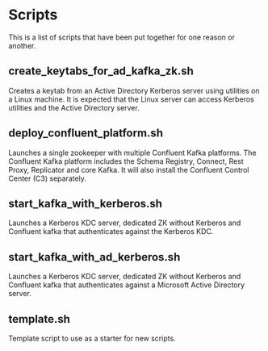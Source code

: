 # Scripts
This is a list of scripts that have been put together for one reason or another.

## create_keytabs_for_ad_kafka_zk.sh
Creates a keytab from an Active Directory Kerberos server using utilities on a Linux machine. It is expected that the Linux server can access Kerberos utilities and the Active Directory server.

## deploy_confluent_platform.sh
Launches a single zookeeper with multiple Confluent Kafka platforms. The Confluent Kafka platform includes the Schema Registry, Connect, Rest Proxy, Replicator and core Kafka. It will also install the Confluent Control Center (C3) separately.

## start_kafka_with_kerberos.sh
Launches a Kerberos KDC server, dedicated ZK without Kerberos and Confluent kafka that authenticates against the Kerberos KDC.

## start_kafka_with_ad_kerberos.sh
Launches a Kerberos KDC server, dedicated ZK without Kerberos and Confluent kafka that authenticates against a Microsoft Active Directory server.

## template.sh
Template script to use as a starter for new scripts.
